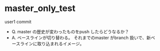 master_only_test
================

user1 commit

* Q. master の歴史が変わったものをpush したらどうなるか？
* A. ベースラインが切り替わる。 それまでのmaster がbranch 扱いで、新ベースラインに取り込まれるイメージ。
